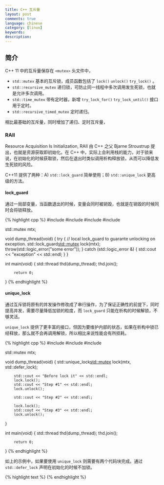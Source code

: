```yaml
---
title: C++ 互斥量
layout: post
comments: true
language: chinese
category: [linux]
keywords:
description:
---
```



<!-- more -->

## 简介

C++ 11 中的互斥量保存在 `<mutex>` 头文件中，

* `std::mutex` 基本的互斥锁，成员函数包括了 `lock()` `unlock()` `try_lock()` 。
* `std::recursive_mutex` 递归锁，可防止同一线程中多次调用发生死锁，也就是允许多次调用。
* `std::time_mutex` 带有定时器，新增 `try_lock_for()` `try_lock_until()` 接口用于定时。
* `std::recursive_timed_mutex` 定时递归。

相比最基础的互斥量，同时增加了递归、定时互斥量，

### RAII

Resource Acquisition Is Initialization, RAII 由 C++ 之父 Bjarne Stroustrup 提出，也就是资源获取即初始化。在 C++ 中，实际上会利用栈的能力，对于锁来说，在初始化的时候获取锁，然后在退出时类似调用析构释放锁，从而可以降低发生死锁的风险。

C++11 提供了两种：A) `std::lock_guard` 简单使用；B) `std::unique_lock` 更高级的方法。

#### lock_guard

通过一局部变量，当函数退出的时候，变量会同时被销毁，也就是在销毁的时候同时会将锁释放。

{% highlight cpp %}
#include <mutex>
#include <thread>
#include <iostream>
#include <stdexcept>

std::mutex mtx;

void dump_thread(void)
{
        try {
                // local lock_guard to guarante unlocking on exception.
                std::lock_guard<std::mutex> lock(mtx);
                throw(std::logic_error("some error"));
        } catch (std::logic_error &) {
                std::cout << "exception" << std::endl;
        }
}

int main(void)
{
        std::thread thd(dump_thread);
        thd.join();

        return 0;
}
{% endhighlight %}

#### unique_lock

通过互斥锁将原有的并发操作修改成了串行操作，为了保证正确性的前提下，同时提高并发，需要尽量降低加锁的粒度，而 `lock_guard` 只能在析构的时候解锁，不够灵活。

`unique_lock` 提供了更丰富的接口，但因为要维护内部的状态，如果在析构中锁已经释放，那么就不会再调用解锁，所以相比来说性能会有所损耗。

{% highlight cpp %}
#include <mutex>
#include <thread>
#include <iostream>

std::mutex mtx;

void dump_thread(void)
{
        std::unique_lock<std::mutex> lock(mtx, std::defer_lock);

        std::cout << "Before lock it" << std::endl;
        lock.lock();
        std::cout << "Step #1" << std::endl;
        lock.unlock();

        std::cout << "Step #2" << std::endl;

        lock.lock();
        std::cout << "Step #3" << std::endl;
        lock.unlock();
}

int main(void)
{
        std::thread thd(dump_thread);
        thd.join();

        return 0;
}
{% endhighlight %}

如上的示例中，如果要使用 `unique_lock` 则需要有两个代码块完成。通过 `std::defer_lock` 声明在初始化的时候不加锁。

<!--
https://www.cnblogs.com/haippy/p/3237213.html
-->

{% highlight text %}
{% endhighlight %}
